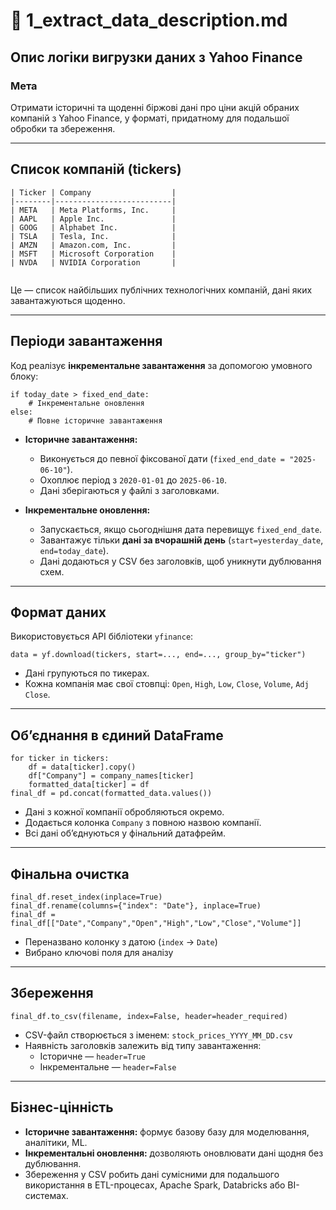 # 📄 1_extract_data_description.md

##  Опис логіки вигрузки даних з Yahoo Finance

### Мета

Отримати історичні та щоденні біржові дані про ціни акцій обраних компаній з Yahoo Finance, у форматі, придатному для подальшої обробки та збереження.

---

## Список компаній (tickers)

```
| Ticker | Company                  |
|--------|--------------------------|
| META   | Meta Platforms, Inc.     |
| AAPL   | Apple Inc.               |
| GOOG   | Alphabet Inc.            |
| TSLA   | Tesla, Inc.              |
| AMZN   | Amazon.com, Inc.         |
| MSFT   | Microsoft Corporation    |
| NVDA   | NVIDIA Corporation       |


```

Це — список найбільших публічних технологічних компаній, дані яких завантажуються щоденно.

---

## Періоди завантаження

Код реалізує **інкрементальне завантаження** за допомогою умовного блоку:

```
if today_date > fixed_end_date:
    # Інкрементальне оновлення
else:
    # Повне історичне завантаження
```

- **Історичне завантаження:**

  - Виконується до певної фіксованої дати (`fixed_end_date = "2025-06-10"`).
  - Охоплює період з `2020-01-01` до `2025-06-10`.
  - Дані зберігаються у файлі з заголовками.

- **Інкрементальне оновлення:**
  - Запускається, якщо сьогоднішня дата перевищує `fixed_end_date`.
  - Завантажує тільки **дані за вчорашній день** (`start=yesterday_date`, `end=today_date`).
  - Дані додаються у CSV без заголовків, щоб уникнути дублювання схем.

---

## Формат даних

Використовується API бібліотеки `yfinance`:

```
data = yf.download(tickers, start=..., end=..., group_by="ticker")
```

- Дані групуються по тикерах.
- Кожна компанія має свої стовпці: `Open`, `High`, `Low`, `Close`, `Volume`, `Adj Close`.

---

## Об’єднання в єдиний DataFrame

```
for ticker in tickers:
    df = data[ticker].copy()
    df["Company"] = company_names[ticker]
    formatted_data[ticker] = df
final_df = pd.concat(formatted_data.values())
```

- Дані з кожної компанії обробляються окремо.
- Додається колонка `Company` з повною назвою компанії.
- Всі дані об’єднуються у фінальний датафрейм.

---

## Фінальна очистка

```
final_df.reset_index(inplace=True)
final_df.rename(columns={"index": "Date"}, inplace=True)
final_df = final_df[["Date","Company","Open","High","Low","Close","Volume"]]
```

- Переназвано колонку з датою (`index` → `Date`)
- Вибрано ключові поля для аналізу

---

## Збереження

```
final_df.to_csv(filename, index=False, header=header_required)
```

- CSV-файл створюється з іменем: `stock_prices_YYYY_MM_DD.csv`
- Наявність заголовків залежить від типу завантаження:
  - Історичне — `header=True`
  - Інкрементальне — `header=False`

---

## Бізнес-цінність

- **Історичне завантаження:** формує базову базу для моделювання, аналітики, ML.
- **Інкрементальні оновлення:** дозволяють оновлювати дані щодня без дублювання.
- Збереження у CSV робить дані сумісними для подальшого використання в ETL-процесах, Apache Spark, Databricks або BI-системах.
